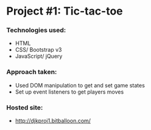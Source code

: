 # Project #1: Tic-tac-toe

### Technologies used:
* HTML
* CSS/ Bootstrap v3
* JavaScript/ jQuery

### Approach taken:
* Used DOM manipulation to get and set game states
* Set up event listeners to get players moves

### Hosted site:
* http://djkproj1.bitballoon.com/
